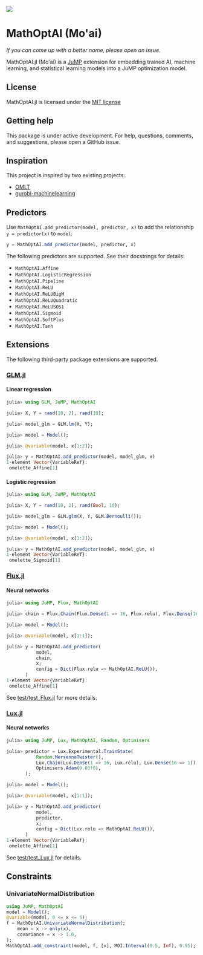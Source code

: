 ![](https://upload.wikimedia.org/wikipedia/commons/2/22/Standing_Moai_at_Ahu_Tongariki%2C_Easter_Island%2C_Pacific_Ocean.jpg)

# MathOptAI (Mo'ai)

_If you can come up with a better name, please open an issue._

MathOptAI.jl (Mo'ai) is a [JuMP](https://jump.dev) extension for embedding
trained AI, machine learning, and statistical learning models into a JuMP
optimization model.

## License

MathOptAI.jl is licensed under the [MIT license](https://github.com/lanl-ansi/jump-ml/blob/main/LICENSE.md)

## Getting help

This package is under active development. For help, questions, comments, and
suggestions, please open a GitHub issue.

## Inspiration

This project is inspired by two existing projects:

 * [OMLT](https://github.com/cog-imperial/OMLT)
 * [gurobi-machinelearning](https://github.com/Gurobi/gurobi-machinelearning)

## Predictors

Use `MathOptAI.add_predictor(model, predictor, x)` to add the relationship
`y = predictor(x)` to `model`:

```julia
y = MathOptAI.add_predictor(model, predictor, x)
```

The following predictors are supported. See their docstrings for details:

 * `MathOptAI.Affine`
 * `MathOptAI.LogisticRegression`
 * `MathOptAI.Pipeline`
 * `MathOptAI.ReLU`
 * `MathOptAI.ReLUBigM`
 * `MathOptAI.ReLUQuadratic`
 * `MathOptAI.ReLUSOS1`
 * `MathOptAI.Sigmoid`
 * `MathOptAI.SoftPlus`
 * `MathOptAI.Tanh`

## Extensions

The following third-party package extensions are supported.

### [GLM.jl](https://github.com/JuliaStats/GLM.jl)

#### Linear regression

```julia
julia> using GLM, JuMP, MathOptAI

julia> X, Y = rand(10, 2), rand(10);

julia> model_glm = GLM.lm(X, Y);

julia> model = Model();

julia> @variable(model, x[1:2]);

julia> y = MathOptAI.add_predictor(model, model_glm, x)
1-element Vector{VariableRef}:
 omelette_Affine[1]
```

#### Logistic regression

```julia
julia> using GLM, JuMP, MathOptAI

julia> X, Y = rand(10, 2), rand(Bool, 10);

julia> model_glm = GLM.glm(X, Y, GLM.Bernoulli());

julia> model = Model();

julia> @variable(model, x[1:2]);

julia> y = MathOptAI.add_predictor(model, model_glm, x)
1-element Vector{VariableRef}:
 omelette_Sigmoid[1]
```

### [Flux.jl](https://github.com/FluxML/Flux.jl)

#### Neural networks

```julia
julia> using JuMP, Flux, MathOptAI

julia> chain = Flux.Chain(Flux.Dense(1 => 16, Flux.relu), Flux.Dense(16 => 1));

julia> model = Model();

julia> @variable(model, x[1:1]);

julia> y = MathOptAI.add_predictor(
           model,
           chain,
           x;
           config = Dict(Flux.relu => MathOptAI.ReLU()),
       )
1-element Vector{VariableRef}:
 omelette_Affine[1]
```

See [test/test_Flux.jl](test/test_Flux.jl) for more details.


### [Lux.jl](https://github.com/LuxDL/Lux.jl)

#### Neural networks

```julia
julia> using JuMP, Lux, MathOptAI, Random, Optimisers

julia> predictor = Lux.Experimental.TrainState(
           Random.MersenneTwister(),
           Lux.Chain(Lux.Dense(1 => 16, Lux.relu), Lux.Dense(16 => 1)),
           Optimisers.Adam(0.03f0),
       );

julia> model = Model();

julia> @variable(model, x[1:1]);

julia> y = MathOptAI.add_predictor(
           model,
           predictor,
           x;
           config = Dict(Lux.relu => MathOptAI.ReLU()),
       )
1-element Vector{VariableRef}:
 omelette_Affine[1]
```

See [test/test_Lux.jl](test/test_Lux.jl) for details.

## Constraints

### UnivariateNormalDistribution

```julia
using JuMP, MathOptAI
model = Model();
@variable(model, 0 <= x <= 5);
f = MathOptAI.UnivariateNormalDistribution(;
    mean = x -> only(x),
    covariance = x -> 1.0,
);
MathOptAI.add_constraint(model, f, [x], MOI.Interval(0.5, Inf), 0.95);
```
